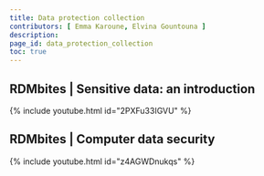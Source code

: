 ```yaml
---
title: Data protection collection
contributors: [ Emma Karoune, Elvina Gountouna ]
description: 
page_id: data_protection_collection
toc: true
---
```




## RDMbites | Sensitive data: an introduction

{% include youtube.html id="2PXFu33IGVU" %}

## RDMbites | Computer data security

{% include youtube.html id="z4AGWDnukqs" %}
